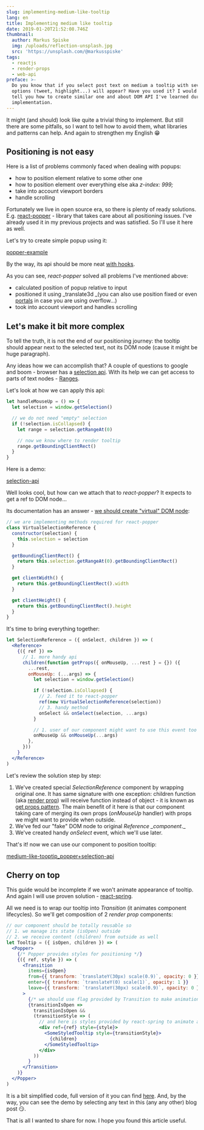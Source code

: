 ```yaml
---
slug: implementing-medium-like-tooltip
lang: en
title: Implementing medium like tooltip
date: 2019-01-20T21:52:08.746Z
thumbnail:
  author: Markus Spiske
  img: /uploads/reflection-unsplash.jpg
  src: 'https://unsplash.com/@markusspiske'
tags:
  - reactjs
  - render-props
  - web-api
preface: >-
  Do you know that if you select post text on medium a tooltip with several
  options (tweet, highlight...) will appear? Have you used it? I would like to
  tell you how to create similar one and about DOM API I've learned during
  implementation.
---
```


It might (and should) look like quite a trivial thing to implement. But still there are some pitfalls, so I want to tell how to avoid them, what libraries and patterns can help. And again to strengthen my English 😁

## Positioning is not easy

Here is a list of problems commonly faced when dealing with popups:

- how to position element relative to some other one
- how to position element over everything else aka _z-index: 999;_
- take into account viewport borders
- handle scrolling

Fortunately we live in open source era, so there is plenty of ready solutions. E.g. [react-popper](https://github.com/FezVrasta/react-popper) - library that takes care about all positioning issues. I've already used it in my previous projects and was satisfied. So I'll use it here as well.

Let's try to create simple popup using it:

[popper-example](embedded-codesandbox://implementing-medium-like-tooltip/popper)

By the way, its api should be more neat [with hooks](https://github.com/FezVrasta/react-popper/issues/241).

As you can see, _react-popper_ solved all problems I've mentioned above:

- calculated position of popup relative to input
- positioned it using _translate3d _(you can also use position fixed or even [portals](https://reactjs.org/docs/portals.html) in case you are using overflow...)
- took into account viewport and handles scrolling

## Let's make it bit more complex

To tell the truth, it is not the end of our positioning journey: the tooltip should appear next to the selected text, not its DOM node (cause it might be huge paragraph).

Any ideas how we can accomplish that? A couple of questions to google and boom - browser has a [selection api](https://developer.mozilla.org/en-US/docs/Web/API/Selection). With its help we can get access to parts of text nodes - [Ranges](https://developer.mozilla.org/en-US/docs/Web/API/Range).

Let's look at how we can apply this api:

```jsx
let handleMouseUp = () => {
  let selection = window.getSelection()

  // we do not need "empty" selection
  if (!selection.isCollapsed) {
    let range = selection.getRangeAt(0)

    // now we know where to render tooltip
    range.getBoundingClientRect()
  }
}
```

Here is a demo:

[selection-api](embedded-codesandbox://implementing-medium-like-tooltip/selection-api)

Well looks cool, but how can we attach that to _react-popper_? It expects to get a ref to DOM node...

Its documentation has an answer - [we should create "virtual" DOM node](https://github.com/FezVrasta/react-popper#usage-without-a-reference-htmlelement):

```js
// we are implementing methods required for react-popper
class VirtualSelectionReference {
  constructor(selection) {
    this.selection = selection
  }

  getBoundingClientRect() {
    return this.selection.getRangeAt(0).getBoundingClientRect()
  }

  get clientWidth() {
    return this.getBoundingClientRect().width
  }

  get clientHeight() {
    return this.getBoundingClientRect().height
  }
}
```

It's time to bring everything together:

```jsx
let SelectionReference = ({ onSelect, children }) => (
  <Reference>
    {({ ref }) =>
      // 1. more handy api
      children(function getProps({ onMouseUp, ...rest } = {}) ({
        ...rest,
        onMouseUp: (...args) => {
          let selection = window.getSelection()

          if (!selection.isCollapsed) {
            // 2. feed it to react-popper
            ref(new VirtualSelectionReference(selection))
            // 3. handy method
            onSelect && onSelect(selection, ...args)
          }

          // 1. user of our component might want to use this event too
          onMouseUp && onMouseUp(...args)
        },
      }))
    }
  </Reference>
)
```

Let's review the solution step by step:

1. We've created special _SelectionReference_ component by wrapping original one.
   It has same signature with one exception: children function (aka [render prop](https://cdb.reacttraining.com/use-a-render-prop-50de598f11ce)) will receive function instead of object - it is known as [get props pattern](https://blog.kentcdodds.com/how-to-give-rendering-control-to-users-with-prop-getters-549eaef76acf). The main benefit of it here is that our component taking care of merging its own props (_onMouseUp_ handler) with props we might want to provide when outside.
2. We've fed our "fake" DOM node to original _Reference \_component_.\_
3. We've created handy _onSelect_ event, which we'll use later.

That's it! now we can use our component to position tooltip:

[medium-like-tooptip_popper+selection-api](embedded-codesandbox://implementing-medium-like-tooltip/all-together)

## Cherry on top

This guide would be incomplete if we won't animate appearance of tooltip. And again I will use proven solution - [react-spring](https://github.com/react-spring/react-spring).

All we need is to wrap our tooltip into _Transition_ (it animates component lifecycles). So we'll get composition of 2 _render prop_ components:

```jsx
// our component should be totally reusable so
// 1. we manage its state (isOpen) outside
// 2. we receive content (children) from outside as well
let Tooltip = ({ isOpen, children }) => (
  <Popper>
    {/* Popper provides styles for positioning */}
    {({ ref, style }) => (
      <Transition
        items={isOpen}
        from={{ transform: `translateY(30px) scale(0.9)`, opacity: 0 }}
        enter={{ transform: `translateY(0) scale(1)`, opacity: 1 }}
        leave={{ transform: `translateY(30px) scale(0.9)`, opacity: 0 }}
      >
        {/* we should use flag provided by Transition to make animation work */}
        {transitionIsOpen =>
          transitionIsOpen &&
          (transitionStyle => (
            // and here is styles provided by react-spring to animate appearance
            <div ref={ref} style={style}>
              <SomeStyledTooltip style={transitionStyle}>
                {children}
              </SomeStyledTooltip>
            </div>
          ))
        }
      </Transition>
    )}
  </Popper>
)
```

It is a bit simplified code, full version of it you can find [here](https://github.com/kitos/kitos.github.io/blob/develop/src/components/tooltip/tooltip.js). And, by the way, you can see the demo by selecting any text in this (any any other) blog post 😏.

That is all I wanted to share for now. I hope you found this article useful.
